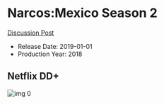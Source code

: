 # Narcos:Mexico Season 2

[Discussion Post](https://www.avsforum.com/threads/bass-eq-for-filtered-movies.2995212/post-59242400)

* Release Date: 2019-01-01
* Production Year: 2018

## Netflix DD+

![img 0](https://i.imgur.com/uRYW3HA.jpg)


